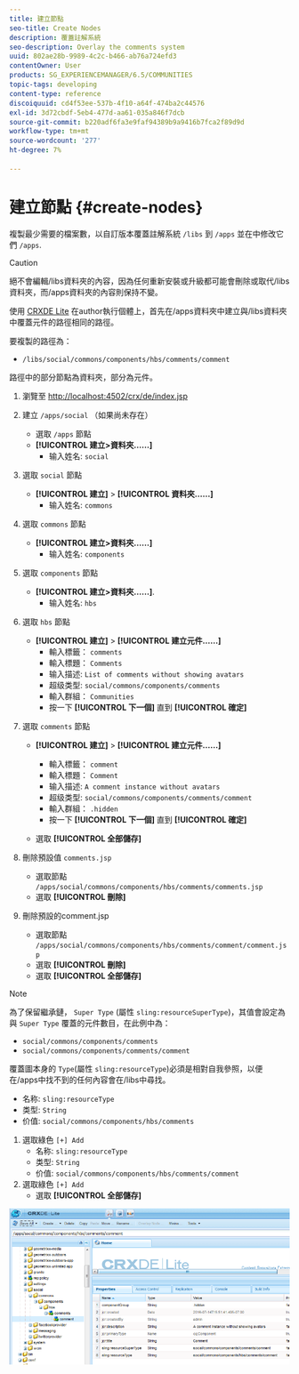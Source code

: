 ```yaml
---
title: 建立節點
seo-title: Create Nodes
description: 覆蓋註解系統
seo-description: Overlay the comments system
uuid: 802ae28b-9989-4c2c-b466-ab76a724efd3
contentOwner: User
products: SG_EXPERIENCEMANAGER/6.5/COMMUNITIES
topic-tags: developing
content-type: reference
discoiquuid: cd4f53ee-537b-4f10-a64f-474ba2c44576
exl-id: 3d72cbdf-5eb4-477d-aa61-035a846f7dcb
source-git-commit: b220adf6fa3e9faf94389b9a9416b7fca2f89d9d
workflow-type: tm+mt
source-wordcount: '277'
ht-degree: 7%

---
```


# 建立節點 {#create-nodes}

複製最少需要的檔案數，以自訂版本覆蓋註解系統 `/libs` 到 `/apps` 並在中修改它們 `/apps`.

>[!CAUTION]
>
>絕不會編輯/libs資料夾的內容，因為任何重新安裝或升級都可能會刪除或取代/libs資料夾，而/apps資料夾的內容則保持不變。

使用 [CRXDE Lite](../../help/sites-developing/developing-with-crxde-lite.md) 在author執行個體上，首先在/apps資料夾中建立與/libs資料夾中覆蓋元件的路徑相同的路徑。

要複製的路徑為：

* `/libs/social/commons/components/hbs/comments/comment`

路徑中的部分節點為資料夾，部分為元件。

1. 瀏覽至 [http://localhost:4502/crx/de/index.jsp](http://localhost:4502/crx/de/index.jsp)
1. 建立 `/apps/social` （如果尚未存在）
   * 選取 `/apps` 節點
   * **[!UICONTROL 建立>資料夾……]**
      * 输入姓名: `social`
1. 選取 `social` 節點
   * **[!UICONTROL 建立]** > **[!UICONTROL 資料夾……]**
      * 输入姓名: `commons`
1. 選取 `commons` 節點
   * **[!UICONTROL 建立>資料夾……]**
      * 输入姓名: `components`
1. 選取 `components` 節點
   * **[!UICONTROL 建立>資料夾……]**.
      * 输入姓名: `hbs`
1. 選取 `hbs` 節點
   * **[!UICONTROL 建立]** > **[!UICONTROL 建立元件……]**
      * 輸入標籤： `comments`
      * 輸入標題： `Comments`
      * 输入描述: `List of comments without showing avatars`
      * 超级类型: `social/commons/components/comments`
      * 輸入群組： `Communities`
      * 按一下 **[!UICONTROL 下一個]** 直到 **[!UICONTROL 確定]**
1. 選取 `comments` 節點

   * **[!UICONTROL 建立]** > **[!UICONTROL 建立元件……]**

      * 輸入標籤： `comment`
      * 輸入標題： `Comment`
      * 输入描述: `A comment instance without avatars`
      * 超级类型: `social/commons/components/comments/comment`
      * 輸入群組： `.hidden`
      * 按一下 **[!UICONTROL 下一個]** 直到 **[!UICONTROL 確定]**
   * 選取 **[!UICONTROL 全部儲存]**
1. 刪除預設值 `comments.jsp`
   * 選取節點 `/apps/social/commons/components/hbs/comments/comments.jsp`
   * 選取 **[!UICONTROL 刪除]**
1. 刪除預設的comment.jsp
   * 選取節點 `/apps/social/commons/components/hbs/comments/comment/comment.jsp`
   * 選取 **[!UICONTROL 刪除]**
   * 選取 **[!UICONTROL 全部儲存]**

>[!NOTE]
>
>為了保留繼承鏈， `Super Type` (屬性 `sling:resourceSuperType`)，其值會設定為與 `Super Type` 覆蓋的元件數目，在此例中為：
>
>* `social/commons/components/comments`
>* `social/commons/components/comments/comment`


覆蓋圖本身的 `Type`(屬性 `sling:resourceType`)必須是相對自我參照，以便在/apps中找不到的任何內容會在/libs中尋找。
* 名称: `sling:resourceType`
* 类型: `String`
* 价值: `social/commons/components/hbs/comments`

1. 選取綠色 `[+] Add`
   * 名称: `sling:resourceType`
   * 类型: `String`
   * 价值: `social/commons/components/hbs/comments/comment`
1. 選取綠色 `[+] Add`
   * 選取 **[!UICONTROL 全部儲存]**

![create-nodes](assets/create-nodes.png)
